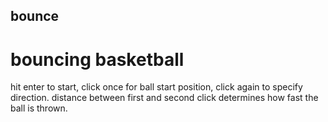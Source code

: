 ## bounce
# bouncing basketball
hit enter to start, click once for ball start position, click again to specify direction.
distance between first and second click determines how fast the ball is thrown.
